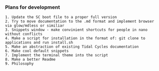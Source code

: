 ### Plans for development

    1. Update the SC boot file to a proper full version
    2. Try to move documentation to the .md format and implement browser via glow/mdless or similiar
    3. Snippets window - make convinient shortcuts for people in nano without conflicts
    4. Make a script for installation in the format of: git clone to applications and run install.sh
    5. Make an abstraction of existing Tidal Cycles documentation
    6. Make cool default snippets
    7. Implement the terminal theme into the script
    8. Make a better Readme
    9. Philosophy